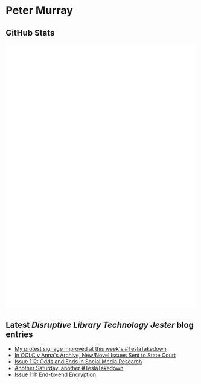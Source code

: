 # Peter Murray

## GitHub Stats
![Metrics](/github-metrics.svg)


## Latest _Disruptive Library Technology Jester_ blog entries
<!-- BLOG-POST-LIST:START -->
- [My protest signage improved at this week&#39;s #TeslaTakedown](https://dltj.org/article/tesla-takedown-march-22)
- [In OCLC v Anna&#39;s Archive, New/Novel Issues Sent to State Court](https://dltj.org/article/oclc-v-annasarchive-certified-to-ohio-court)
- [Issue 112: Odds and Ends in Social Media Research](https://dltj.org/article/issue-112-social-media-research)
- [Another Saturday, another #TeslaTakedown](https://dltj.org/article/tesla-takedown-march-15)
- [Issue 111: End-to-end Encryption](https://dltj.org/article/issue-111-end-to-end-encryption)
<!-- BLOG-POST-LIST:END -->


[LinkedIn]: https://www.linkedin.com/in/datagazetteer "LinkedIn"
[Twitter]: https://twitter.com/DataG "Twitter"
[blog]: https://dltj.org/ "Blog"
